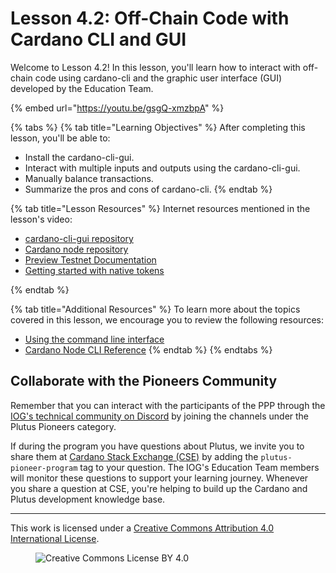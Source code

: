 # Lesson 4.2: Off-Chain Code with Cardano CLI and GUI

Welcome to Lesson 4.2! In this lesson, you'll learn how to interact with off-chain code using cardano-cli and the graphic user interface (GUI) developed by the Education Team.

{% embed url="https://youtu.be/gsgQ-xmzbpA" %}

{% tabs %}
{% tab title="Learning Objectives" %}
After completing this lesson, you'll be able to:

* Install the cardano-cli-gui.
* Interact with multiple inputs and outputs using the cardano-cli-gui.
* Manually balance transactions.
* Summarize the pros and cons of cardano-cli.
{% endtab %}

{% tab title="Lesson Resources" %}
Internet resources mentioned in the lesson's video:

* [cardano-cli-gui repository](https://github.com/input-output-hk/cardano-cli-gui)
* [Cardano node repository](https://github.com/input-output-hk/cardano-node/releases)
* [Preview Testnet Documentation](https://book.world.dev.cardano.org/environments.html#preview-testnet)
* [Getting started with native tokens](https://docs.cardano.org/native-tokens/getting-started)

{% endtab %}

{% tab title="Additional Resources" %}
To learn more about the topics covered in this lesson, we encourage you to review the following resources:

* [Using the command line interface](https://docs.cardano.org/development-guidelines/use-cli)
* [Cardano Node CLI Reference](https://cardano-foundation.gitbook.io/stake-pool-course/reference/cardano-node-cli-reference)
{% endtab %}
{% endtabs %}

## Collaborate with the Pioneers Community

Remember that you can interact with the participants of the PPP through the [IOG's technical community on Discord](https://discord.gg/inputoutput) by joining the channels under the Plutus Pioneers category.

If during the program you have questions about Plutus, we invite you to share them at [Cardano Stack Exchange (CSE)](https://cardano.stackexchange.com/) by adding the `plutus-pioneer-program` tag to your question. The IOG's Education Team members will monitor these questions to support your learning journey. Whenever you share a question at CSE, you're helping to build up the Cardano and Plutus development knowledge base.

---

This work is licensed under a [Creative Commons Attribution 4.0 International License](http://creativecommons.org/licenses/by/4.0/).

<figure><img src="https://i.creativecommons.org/l/by/4.0/88x31.png" alt="Creative Commons License BY 4.0"></figure>